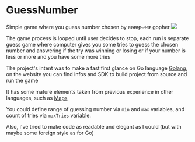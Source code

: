 # GuessNumber
Simple game where you guess number chosen by ~~computer~~ gopher ![](https://golang.org/lib/godoc/images/footer-gopher.jpg)

The game process is looped until user decides to stop, each run is separate guess game where computer gives you some tries to guess the chosen number and answering if the try was winning or losing or if your number is less or more and you have some more tries

The project's intent was to make a fast first glance on Go language [Golang](https://golang.org/), on the website you can find infos and SDK to build project from source and run the game

It has some mature elements taken from previous experience in other languages, such as [Maps](https://blog.golang.org/go-maps-in-action)

You could define range of guessing number via `min` and `max` variables, and count of tries via `maxTries` variable. 

Also, I've tried to make code as readable and elegant as I could (but with maybe some foreign style as for Go)
